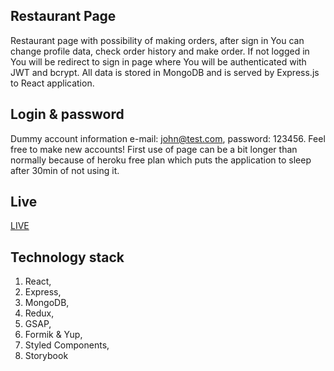 ## Restaurant Page

Restaurant page with possibility of making orders, after sign in You can change profile data, check order history and make order. If not logged in You will be redirect to sign in page where You will be authenticated with JWT and bcrypt. All data is stored in MongoDB and is served by Express.js to React application.

## Login & password

Dummy account information e-mail: john@test.com, password: 123456. Feel free to make new accounts! First use of page can be a bit longer than normally because of heroku free plan which puts the application to sleep after 30min of not using it.

## Live

[LIVE](https://profoodapp.web.app/)

## Technology stack

1. React,
2. Express,
3. MongoDB,
4. Redux,
6. GSAP,
7. Formik & Yup,
8. Styled Components,
9. Storybook

